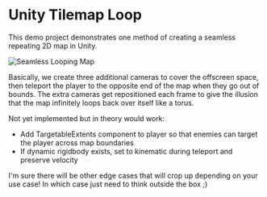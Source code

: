 # Unity Tilemap Loop

This demo project demonstrates one method of creating a seamless repeating
2D map in Unity.

![Seamless Looping Map](./hero-img.gif "Seamless Looping Map")

Basically, we create three additional cameras to cover the offscreen space,
then teleport the player to the opposite end of the map when they go
out of bounds. The extra cameras get repositioned each frame to give the
illusion that the map infinitely loops back over itself like a torus.

Not yet implemented but in theory would work:

- Add TargetableExtents component to player so that enemies can target the player across map boundaries
- If dynamic rigidbody exists, set to kinematic during teleport and preserve velocity

I'm sure there will be other edge cases that will crop up depending on your use case!
In which case just need to think outside the box ;)
